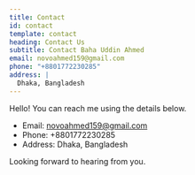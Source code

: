 ```yaml
---
title: Contact
id: contact
template: contact
heading: Contact Us
subtitle: Contact Baha Uddin Ahmed
email: novoahmed159@gmail.com
phone: "+8801772230285"
address: |
  Dhaka, Bangladesh
---
```

Hello! You can reach me using the details below.

- Email: novoahmed159@gmail.com
- Phone: +8801772230285
- Address: Dhaka, Bangladesh

Looking forward to hearing from you.

